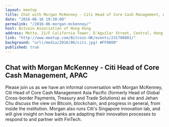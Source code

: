 ```yaml
---
layout: meetup
title: Chat with Morgan McKenney - Citi Head of Core Cash Management, APAC
date: "2016-06-16 19:30:00"
permalink: "/2016-06-morgan-mckenney/"
host: Bitcoin Association of Hong Kong
address: Metta, 21/F California Tower, D'Aguilar Street, Central, Hong Kong
link: "http://www.meetup.com/Bitcoin-HK/events/231708881/"
background: "url(/media/2016/06/citi.jpg) #FF0000"
published: true
---
```


## Chat with Morgan McKenney - Citi Head of Core Cash Management, APAC

Please join us as we have an informal conversation with Morgan McKenney, Citi Head of Core Cash Management Asia Pacific (formerly Head of Global Cross-border Payments, Treasury and Trade Solutions) as she and Jehan Chu discuss the view on Bitcoin, blockchain, and progress in general, from inside the institution. Morgan also runs Citi's Singapore innovation lab, and will give insight on how banks are adapting their innovation processes to respond to and partner with FinTech.
